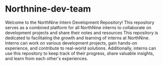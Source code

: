 # Northnine-dev-team

Welcome to the NorthNine Intern Development Repository! This repository serves as a combined platform for all NorthNine interns to collaborate on development projects and share their notes and resources This repository is dedicated to facilitating the growth and learning of interns at NorthNine. Interns can work on various development projects, gain hands-on experience, and contribute to real-world solutions. Additionally, interns can use this repository to keep track of their progress, share valuable insights, and learn from each other's experiences.
